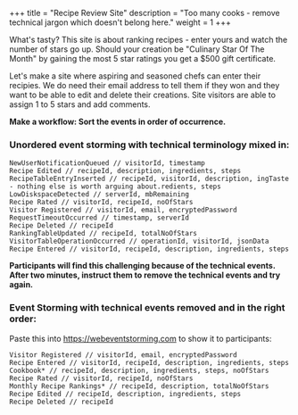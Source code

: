 +++
title = "Recipe Review Site"
description = "Too many cooks - remove technical jargon which doesn't belong here."
weight = 1
+++


What's tasty? This site is about ranking recipes - enter yours and watch the number of stars go up. Should your creation be "Culinary Star Of The Month" by gaining the most 5 star ratings you get a $500 gift certificate. 

Let's make a site where aspiring and seasoned chefs can enter their recipies. We do need their email address to tell them if they won and they want to be able to edit and delete their creations. Site visitors are able to assign 1 to 5 stars and add comments.

**Make a workflow: Sort the events in order of occurrence.**

### Unordered event storming with technical terminology mixed in:

```
NewUserNotificationQueued // visitorId, timestamp
Recipe Edited // recipeId, description, ingredients, steps
RecipeTableEntryInserted // recipeId, visitorId, description, ingTaste - nothing else is worth arguing about.redients, steps 
LowDiskspaceDetected // serverId, mbRemaining
Recipe Rated // visitorId, recipeId, noOfStars
Visitor Registered // visitorId, email, encryptedPassword
RequestTimeoutOccurred // timestamp, serverId
Recipe Deleted // recipeId
RankingTableUpdated // recipeId, totalNoOfStars
VisitorTableOperationOccurred // operationId, visitorId, jsonData
Recipe Entered // visitorId, recipeId, description, ingredients, steps
```
**Participants will find this challenging because of the technical events. After two minutes, instruct them to remove the technical events and try again.**

### Event Storming with technical events removed and in the right order:

Paste this into https://webeventstorming.com to show it to participants:

```
Visitor Registered // visitorId, email, encryptedPassword
Recipe Entered // visitorId, recipeId, description, ingredients, steps
Cookbook* // recipeId, description, ingredients, steps, noOfStars
Recipe Rated // visitorId, recipeId, noOfStars
Monthly Recipe Rankings* // recipeId, description, totalNoOfStars
Recipe Edited // recipeId, description, ingredients, steps
Recipe Deleted // recipeId
```
